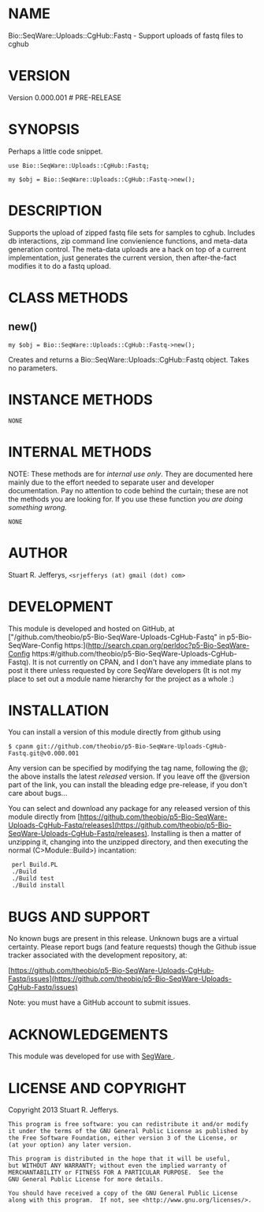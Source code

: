 # NAME

Bio::SeqWare::Uploads::CgHub::Fastq - Support uploads of fastq files to cghub

# VERSION

Version 0.000.001   \# PRE-RELEASE

# SYNOPSIS





Perhaps a little code snippet.

    use Bio::SeqWare::Uploads::CgHub::Fastq;

    my $obj = Bio::SeqWare::Uploads::CgHub::Fastq->new();

# DESCRIPTION

Supports the upload of zipped fastq file sets for samples to cghub. Includes
db interactions, zip command line convienience functions, and meta-data
generation control. The meta-data uploads are a hack on top of a current
implementation, just generates the current version, then after-the-fact
modifies it to do a fastq upload.

# CLASS METHODS

## new()

    my $obj = Bio::SeqWare::Uploads::CgHub::Fastq->new();

Creates and returns a Bio::SeqWare::Uploads::CgHub::Fastq object. Takes
no parameters.

# INSTANCE METHODS

    NONE

# INTERNAL METHODS

NOTE: These methods are for _internal use only_. They are documented here
mainly due to the effort needed to separate user and developer documentation.
Pay no attention to code behind the curtain; these are not the methods you are
looking for. If you use these function _you are doing something wrong._

    NONE

# AUTHOR

Stuart R. Jefferys, `<srjefferys (at) gmail (dot) com>`

# DEVELOPMENT

This module is developed and hosted on GitHub, at
["/github.com/theobio/p5-Bio-SeqWare-Uploads-CgHub-Fastq" in p5-Bio-SeqWare-Config https:](http://search.cpan.org/perldoc?p5-Bio-SeqWare-Config https:#/github.com/theobio/p5-Bio-SeqWare-Uploads-CgHub-Fastq).
It is not currently on CPAN, and I don't have any immediate plans to post it
there unless requested by core SeqWare developers (It is not my place to
set out a module name hierarchy for the project as a whole :)

# INSTALLATION

You can install a version of this module directly from github using

    $ cpanm git://github.com/theobio/p5-Bio-SeqWare-Uploads-CgHub-Fastq.git@v0.000.001

Any version can be specified by modifying the tag name, following the @;
the above installs the latest _released_ version. If you leave off the @version
part of the link, you can install the bleading edge pre-release, if you don't
care about bugs...

You can select and download any package for any released version of this module
directly from [https://github.com/theobio/p5-Bio-SeqWare-Uploads-CgHub-Fastq/releases](https://github.com/theobio/p5-Bio-SeqWare-Uploads-CgHub-Fastq/releases).
Installing is then a matter of unzipping it, changing into the unzipped
directory, and then executing the normal (C>Module::Build>) incantation:

     perl Build.PL
     ./Build
     ./Build test
     ./Build install

# BUGS AND SUPPORT

No known bugs are present in this release. Unknown bugs are a virtual
certainty. Please report bugs (and feature requests) though the
Github issue tracker associated with the development repository, at:

[https://github.com/theobio/p5-Bio-SeqWare-Uploads-CgHub-Fastq/issues](https://github.com/theobio/p5-Bio-SeqWare-Uploads-CgHub-Fastq/issues)

Note: you must have a GitHub account to submit issues.

# ACKNOWLEDGEMENTS

This module was developed for use with [SegWare ](http://search.cpan.org/perldoc?http:#/seqware.github.io).

# LICENSE AND COPYRIGHT

Copyright 2013 Stuart R. Jefferys.

    This program is free software: you can redistribute it and/or modify
    it under the terms of the GNU General Public License as published by
    the Free Software Foundation, either version 3 of the License, or
    (at your option) any later version.

    This program is distributed in the hope that it will be useful,
    but WITHOUT ANY WARRANTY; without even the implied warranty of
    MERCHANTABILITY or FITNESS FOR A PARTICULAR PURPOSE.  See the
    GNU General Public License for more details.

    You should have received a copy of the GNU General Public License
    along with this program.  If not, see <http://www.gnu.org/licenses/>.
